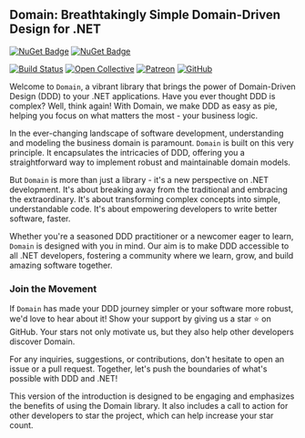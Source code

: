## Domain: Breathtakingly Simple Domain-Driven Design for .NET

[![NuGet Badge](https://buildstats.info/nuget/wangkanai.domain)](https://www.nuget.org/packages/wangkanai.domain)
[![NuGet Badge](https://buildstats.info/nuget/wangkanai.domain?includePreReleases=true)](https://www.nuget.org/packages/wangkanai.domain)

[![Build Status](https://dev.azure.com/wangkanai/GitHub/_apis/build/status/wangkanai?branchName=main)](https://dev.azure.com/wangkanai/GitHub/_build/latest?definitionId=20&branchName=main)
[![Open Collective](https://img.shields.io/badge/open%20collective-support%20me-3385FF.svg)](https://opencollective.com/wangkanai)
[![Patreon](https://img.shields.io/badge/patreon-support%20me-d9643a.svg)](https://www.patreon.com/wangkanai)
[![GitHub](https://img.shields.io/github/license/wangkanai/wangkanai)](https://github.com/wangkanai/wangkanai/blob/main/LICENSE)

Welcome to `Domain`, a vibrant library that brings the power of Domain-Driven Design (DDD) to your .NET applications. 
Have you ever thought DDD is complex? Well, think again! With Domain, we make DDD as easy as pie, helping you focus on what matters the most - your business logic.

In the ever-changing landscape of software development, understanding and modeling the business domain is paramount. 
`Domain` is built on this very principle. It encapsulates the intricacies of DDD, offering you a straightforward way to implement robust and maintainable domain models.

But `Domain` is more than just a library - it's a new perspective on .NET development. 
It's about breaking away from the traditional and embracing the extraordinary. 
It's about transforming complex concepts into simple, understandable code. 
It's about empowering developers to write better software, faster.

Whether you're a seasoned DDD practitioner or a newcomer eager to learn, `Domain` is designed with you in mind. 
Our aim is to make DDD accessible to all .NET developers, fostering a community where we learn, grow, and build amazing software together.

### Join the Movement

If `Domain` has made your DDD journey simpler or your software more robust, we'd love to hear about it! 
Show your support by giving us a star ⭐ on GitHub. Your stars not only motivate us, but they also help other developers discover Domain.

For any inquiries, suggestions, or contributions, don't hesitate to open an issue or a pull request. 
Together, let's push the boundaries of what's possible with DDD and .NET!

This version of the introduction is designed to be engaging and emphasizes the benefits of using the Domain library. 
It also includes a call to action for other developers to star the project, which can help increase your star count.

